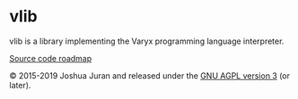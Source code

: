 vlib
====

vlib is a library implementing the Varyx programming language interpreter.

[Source code roadmap][roadmap]

[roadmap]:  <vlib/README.md>

© 2015-2019 Joshua Juran and released under the [GNU AGPL version 3][AGPL] (or later).

[AGPL]:  <../../LICENSE/AGPL-3.0.txt>
